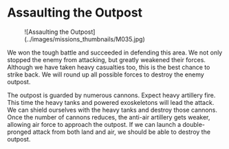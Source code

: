 # Assaulting the Outpost

<figure markdown>
![Assaulting the Outpost](../images/missions_thumbnails/M035.jpg)
</figure>

We won the tough battle and succeeded in defending this area. We not only stopped the enemy from attacking, but greatly weakened their forces. Although we have taken heavy casualties too, this is the best chance to strike back. We will round up all possible forces to destroy the enemy outpost.

The outpost is guarded by numerous cannons. Expect heavy artillery fire. This time the heavy tanks and powered exoskeletons will lead the attack. We can shield ourselves with the heavy tanks and destroy those cannons. Once the number of cannons reduces,  the anti-air artillery gets weaker, allowing air force to approach the outpost. If we can launch a double-pronged attack from both land and air, we should be able to destroy the outpost.
